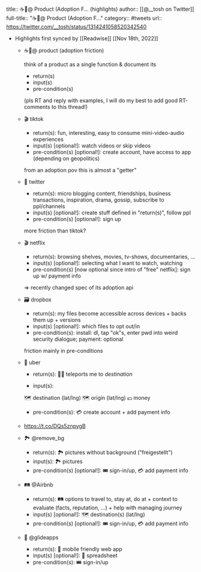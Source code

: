 title:: ☕️🧵@ Product (Adoption F... (highlights)
author:: [[@__tosh on Twitter]]
full-title:: "☕️🧵@ Product (Adoption F..."
category:: #tweets
url:: https://twitter.com/__tosh/status/1314241058520342540

- Highlights first synced by [[Readwise]] [[Nov 18th, 2022]]
	- ☕️🧵@ product (adoption friction)
	  
	  think of a product as a single function & document its
	  
	  * return(s)
	  * input(s)
	  * pre-condition(s)
	  
	  (pls RT and reply with examples, I will do my best to add good RT-comments to this thread!)
	- 🎬 tiktok
	  
	  * return(s): fun, interesting, easy to consume mini-video-audio experiences
	  * input(s) [optional!]: watch videos or skip videos
	  * pre-condition(s) [optional!]: create account, have access to app (depending on geopolitics)
	  
	  from an adoption pov this is almost a "getter"
	- 🐥 twitter
	  
	  * return(s): micro blogging content, friendships, business transactions, inspiration, drama, gossip, subscribe to ppl/channels
	  * input(s) [optional!]: create stuff defined in "return(s)", follow ppl
	  * pre-condition(s) [optional!]: sign up
	  
	  more friction than tiktok?
	- 🎬 netflix
	  
	  * return(s): browsing shelves, movies, tv-shows, documentaries, …
	  * input(s) [optional!]: selecting what I want to watch, watching
	  * pre-condition(s) [now optional since intro of "free" netflix]: sign up w/ payment info
	  
	  => recently changed spec of its adoption api
	- 🗃 dropbox
	  
	  * return(s): my files become accessible across devices + backs them up + versions
	  * input(s) [optional!]: which files to opt out/in
	  * pre-condition(s): install: dl, tap "ok"s, enter pwd into weird security dialogue; payment: optional
	  
	  friction mainly in pre-conditions
	- 🚕 uber
	  
	  * return(s): 🧑‍🚀 teleports me to _destination_
	  
	  * input(s):
	  
	  🗺 destination (lat/lng)
	  🗺 origin (lat/lng)
	  💵 money
	  
	  * pre-condition(s): 💳 create account + add payment info
	- https://t.co/DQs5znpygB
	- 🏞 @remove_bg 
	  
	  * return(s): 🏞 pictures without background ("freigestellt")
	  * input(s): 🏞 pictures
	  * pre-condition(s) [optional!]: 🎟 sign-in/up, 💳 add payment info
	- 🛤 @Airbnb 
	  
	  * return(s): 🛤 options to travel to, stay at, do at + context to evaluate (facts, reputation, …) + help with managing journey
	  * input(s) [optional!]: 🗺 destination(s) (lat/lng)
	  * pre-condition(s) [optional!]: 🎟 sign-in/up, 💳 add payment info
	- 📱 @glideapps 
	  
	  * return(s): 📱 mobile friendly web app
	  * input(s) [optional!]: 📄 spreadsheet
	  * pre-condition(s): 🎟 sign-in/up